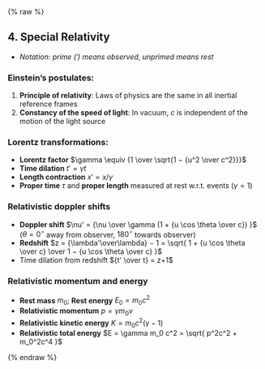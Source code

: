 {% raw %}

## 4. Special Relativity

* _Notation: prime (′) means observed, unprimed means rest_

### Einstein’s postulates:

1. **Principle of relativity**: Laws of physics are the same in all inertial
   reference frames
2. **Constancy of the speed of light**: In vacuum, $c$ is independent of the motion
   of the light source

### Lorentz transformations:

* **Lorentz factor** $\gamma \equiv {1 \over \sqrt{1 − {u^2 \over c^2}}}$
* **Time dilation** $t' = \gamma t$
* **Length contraction** $x' = x/\gamma$
* **Proper time** $\tau$ and **proper length** measured at rest w.r.t. events ($\gamma = 1$)

### Relativistic doppler shifts

* **Doppler shift** $\nu' = {\nu \over \gamma (1 + {u \cos \theta \over c}) }$
  ($\theta = 0^\circ$ away from observer, $180^\circ$ towards observer)
* **Redshift** $z = {\lambda'\over\lambda} − 1 = \sqrt{ 1 + {u \cos \theta \over c} \over 1 − {u \cos \theta \over c} }$
* Time dilation from redshift ${t' \over t} = z+1$

### Relativistic momentum and energy

* **Rest mass** $m_0$; **Rest energy** $E_0 = m_0c^2$
* **Relativistic momentum** $p = \gamma m_0v$
* **Relativistic kinetic energy** $K = m_0c^2(\gamma − 1)$
* **Relativistic total energy** $E = \gamma m_0 c^2 = \sqrt{ p^2c^2 + m_0^2c^4 }$

{% endraw %}
